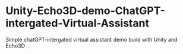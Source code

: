 # Unity-Echo3D-demo-ChatGPT-intergated-Virtual-Assistant
Simple chatGPT-intergated virtual assistant demo build with Unity and Echo3D
